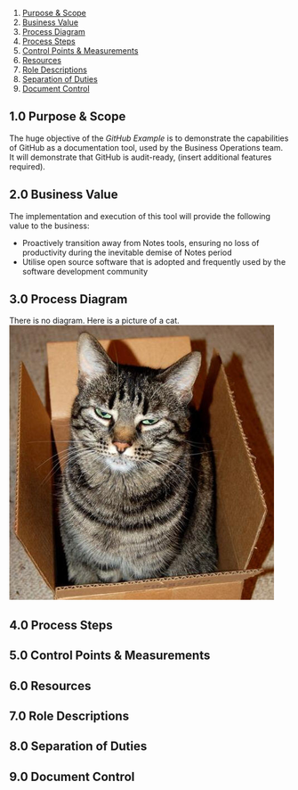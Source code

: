 1. [Purpose & Scope](#purpose-scope)
2. [Business Value](#business-value)
3. [Process Diagram](#process-diagram)
4. [Process Steps](#process-steps)
5. [Control Points & Measurements](#control-points)
6. [Resources](#resources)
7. [Role Descriptions](#role-descriptions)
8. [Separation of Duties](#sod)
9. [Document Control](#doc-control)

## 1.0 Purpose & Scope <a id="purpose-scope"/>

The huge objective of the *GitHub Example* is to demonstrate the capabilities of GitHub as a documentation tool, used by the Business Operations team. It will demonstrate that GitHub is audit-ready, (insert additional features required).

## 2.0 Business Value <a id="business-value"/>

The implementation and execution of this tool will provide the following value to the business:
* Proactively transition away from Notes tools, ensuring no loss of productivity during the inevitable demise of Notes period
* Utilise open source software that is adopted and frequently used by the software development community

## 3.0 Process Diagram <a id="process-diagram"/>

There is no diagram. Here is a picture of a cat.
![Cat in a box](https://raw.githubusercontent.com/sljinu/hello-world/sljinu-patch-1/cat_in_a_box.jpg)

## 4.0 Process Steps <a id="process-steps"/>

## 5.0 Control Points & Measurements <a id="control-points"/>

## 6.0 Resources <a id="resources"/>

## 7.0 Role Descriptions <a id="role-descriptions"/>

## 8.0 Separation of Duties <a id="sod"/>

## 9.0 Document Control <a id="doc-control"/>
